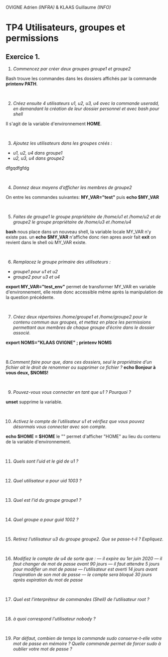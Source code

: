 OVIGNE Adrien *(INFRA)* & KLAAS Guillaume *(INFO)*

# TP4  Utilisateurs, groupes et permissions

## Exercice 1.

1. *Commencez par créer deux groupes groupe1 et groupe2*

Bash trouve les commandes dans les dossiers affichés par la commande **printenv PATH**.

&nbsp;

2. *Créez ensuite 4 utilisateurs u1, u2, u3, u4 avec la commande useradd, en demandant la création de
leur dossier personnel et avec bash pour shell*

Il s'agit de la variable d'environnement **HOME**.

&nbsp;

3. *Ajoutez les utilisateurs dans les groupes créés :*
- *u1, u2, u4 dans groupe1*
- *u2, u3, u4 dans groupe2*

dfgqdfgfdg

&nbsp;


4. *Donnez deux moyens d’afficher les membres de groupe2*

On entre les commandes suivantes: **MY_VAR="test"** puis **echo $MY_VAR**

&nbsp;

5. *Faites de groupe1 le groupe propriétaire de /home/u1 et /home/u2 et de groupe2 le groupe propriétaire de /home/u3 et /home/u4*

**bash** nous place dans un nouveau shell, la variable locale MY\_VAR n'y existe pas. un **echo $MY\_VAR** n'affiche donc rien apres avoir fait **exit** on revient dans le shell où MY\_VAR existe.

&nbsp;

6. *Remplacez le groupe primaire des utilisateurs :*
- *groupe1 pour u1 et u2*
- *groupe2 pour u3 et u4*

**export MY_VAR="test_env"** permet de transformer MY_VAR en variable d'environnement, elle reste donc accessible même après la manipulation de la question précédente.

&nbsp;

7. *Créez deux répertoires /home/groupe1 et /home/groupe2 pour le contenu commun aux groupes, et mettez en place les permissions permettant aux membres de chaque groupe d’écrire dans le dossier associé.*

**export NOMS="KLAAS OVIGNE" ; printenv NOMS**

&nbsp;

8.*Comment faire pour que, dans ces dossiers, seul le propriétaire d’un fichier ait le droit de renommer
ou supprimer ce fichier ?*
**echo Bonjour à vous deux, $NOMS!**
 
 &nbsp;

9. *Pouvez-vous vous connecter en tant que u1 ? Pourquoi ?*

**unset** supprime la variable.
 
 &nbsp;

10. *Activez le compte de l’utilisateur u1 et vérifiez que vous pouvez désormais vous connecter avec son compte.*

**echo \$HOME = $HOME** le "\" permet d'afficher "HOME" au lieu du contenu de la variable d'environnement.

&nbsp;

11. *Quels sont l’uid et le gid de u1 ?*

&nbsp;

12. *Quel utilisateur a pour uid 1003 ?*

&nbsp;


13. *Quel est l’id du groupe groupe1 ?*

&nbsp;


14. *Quel groupe a pour guid 1002 ?*

&nbsp;


15. *Retirez l’utilisateur u3 du groupe groupe2. Que se passe-t-il ? Expliquez.*

&nbsp;


16. *Modifiez le compte de u4 de sorte que :*
— *il expire au 1er juin 2020*
— *il faut changer de mot de passe avant 90 jours*
— *il faut attendre 5 jours pour modifier un mot de passe*
— *l’utilisateur est averti 14 jours avant l’expiration de son mot de passe*
— *le compte sera bloqué 30 jours après expiration du mot de passe*

&nbsp;


17. *Quel est l’interpréteur de commandes (Shell) de l’utilisateur root ?*

&nbsp;


18. *à quoi correspond l’utilisateur nobody ?*

&nbsp;


19. *Par défaut, combien de temps la commande sudo conserve-t-elle votre mot de passe en mémoire ? Quelle commande permet de forcer sudo à oublier votre mot de passe ?*

&nbsp;


